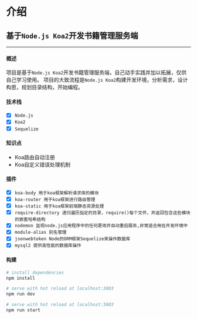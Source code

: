 # 介绍

## 基于`Node.js Koa2`开发书籍管理服务端

------

#### 概述

  项目是基于`Node.js Koa2`开发书籍管理服务端，自己动手实践并加以拓展，仅供自己学习使用。
  项目的大致流程是`Node.js Koa2`构建开发环境，分析需求，设计构思，规划目录结构，开始编程。

#### 技术栈

- [x] `Node.js`
- [x] `Koa2`
- [x] `Sequelize`

#### 知识点

- Koa路由自动注册
- Koa自定义错误处理机制

#### 插件

- [x] `koa-body 用于koa框架解析请求体的模块`
- [x] `koa-router 用于koa框架进行路由管理`
- [x] `koa-static 用于koa框架前端静态资源处理`
- [x] `require-directory 递归遍历指定的目录，require()每个文件，并返回包含这些模块的嵌套哈希结构`
- [x] `nodemon 监视node.js应用程序中的任何更改并自动重启服务,非常适合用在开发环境中`
- [x] `module-alias 别名管理`
- [x] `jsonwebtoken Node的ORM框架Sequelize来操作数据库`
- [x] `mysql2 提供高性能的数据库操作`

#### 构建

``` bash
# install dependencies
npm install

# serve with hot reload at localhost:3003
npm run dev

# serve with hot reload at localhost:3003
npm run start

```
